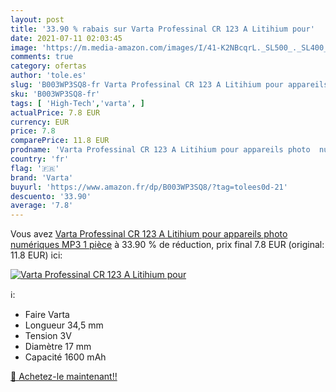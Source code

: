 ```yaml
---
layout: post
title: '33.90 % rabais sur Varta Professinal CR 123 A Litihium pour'
date: 2021-07-11 02:03:45
image: 'https://m.media-amazon.com/images/I/41-K2NBcqrL._SL500_._SL400_.jpg'
comments: true
category: ofertas
author: 'tole.es'
slug: 'B003WP3SQ8-fr Varta Professinal CR 123 A Litihium pour appareils photo...'
sku: 'B003WP3SQ8-fr'
tags: [ 'High-Tech','varta', ]
actualPrice: 7.8 EUR
currency: EUR
price: 7.8
comparePrice: 11.8 EUR
prodname: 'Varta Professinal CR 123 A Litihium pour appareils photo  numériques  MP3  1 pièce'
country: 'fr'
flag: '🇫🇷'
brand: 'Varta'
buyurl: 'https://www.amazon.fr/dp/B003WP3SQ8/?tag=tolees0d-21'
descuento: '33.90'
average: '7.8'
---
```


Vous avez [Varta Professinal CR 123 A Litihium pour appareils photo  numériques  MP3  1 pièce](https://www.amazon.fr/dp/B003WP3SQ8/?tag=tolees0d-21)  à  33.90 % de réduction, prix final  7.8 EUR (original: 11.8 EUR) ici:

[![Varta Professinal CR 123 A Litihium pour](https://m.media-amazon.com/images/I/41-K2NBcqrL._SL500_._SL400_.jpg)](https://www.amazon.fr/dp/B003WP3SQ8/?tag=tolees0d-21)

ℹ️:

- Faire Varta
- Longueur 34,5 mm
- Tension 3V
- Diamètre 17 mm
- Capacité 1600 mAh

[🛒 Achetez-le maintenant!!](https://www.amazon.fr/dp/B003WP3SQ8/?tag=tolees0d-21)
